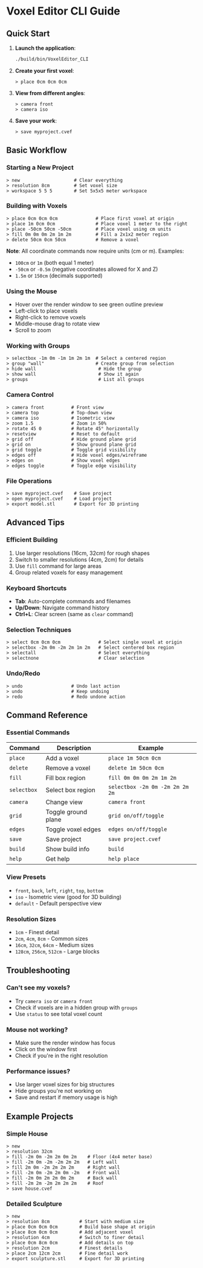 # Voxel Editor CLI Guide

## Quick Start

1. **Launch the application**:
   ```bash
   ./build/bin/VoxelEditor_CLI
   ```

2. **Create your first voxel**:
   ```
   > place 0cm 0cm 0cm
   ```

3. **View from different angles**:
   ```
   > camera front
   > camera iso
   ```

4. **Save your work**:
   ```
   > save myproject.cvef
   ```

## Basic Workflow

### Starting a New Project
```
> new                    # Clear everything
> resolution 8cm         # Set voxel size
> workspace 5 5 5        # Set 5x5x5 meter workspace
```

### Building with Voxels
```
> place 0cm 0cm 0cm              # Place first voxel at origin
> place 1m 0cm 0cm               # Place voxel 1 meter to the right
> place -50cm 50cm -50cm         # Place voxel using cm units
> fill 0m 0m 0m 2m 1m 2m         # Fill a 2x1x2 meter region
> delete 50cm 0cm 50cm           # Remove a voxel
```

**Note**: All coordinate commands now require units (cm or m). Examples:
- `100cm` or `1m` (both equal 1 meter)
- `-50cm` or `-0.5m` (negative coordinates allowed for X and Z)
- `1.5m` or `150cm` (decimals supported)

### Using the Mouse
- Hover over the render window to see green outline preview
- Left-click to place voxels
- Right-click to remove voxels
- Middle-mouse drag to rotate view
- Scroll to zoom

### Working with Groups
```
> selectbox -1m 0m -1m 1m 2m 1m  # Select a centered region
> group "wall"                   # Create group from selection
> hide wall                       # Hide the group
> show wall                       # Show it again
> groups                          # List all groups
```

### Camera Control
```
> camera front          # Front view
> camera top            # Top-down view
> camera iso            # Isometric view
> zoom 1.5              # Zoom in 50%
> rotate 45 0           # Rotate 45° horizontally
> resetview             # Reset to default
> grid off              # Hide ground plane grid
> grid on               # Show ground plane grid
> grid toggle           # Toggle grid visibility
> edges off             # Hide voxel edges/wireframe
> edges on              # Show voxel edges
> edges toggle          # Toggle edge visibility
```

### File Operations
```
> save myproject.cvef    # Save project
> open myproject.cvef    # Load project
> export model.stl       # Export for 3D printing
```

## Advanced Tips

### Efficient Building
1. Use larger resolutions (16cm, 32cm) for rough shapes
2. Switch to smaller resolutions (4cm, 2cm) for details
3. Use `fill` command for large areas
4. Group related voxels for easy management

### Keyboard Shortcuts
- **Tab**: Auto-complete commands and filenames
- **Up/Down**: Navigate command history
- **Ctrl+L**: Clear screen (same as `clear` command)

### Selection Techniques
```
> select 0cm 0cm 0cm              # Select single voxel at origin
> selectbox -2m 0m -2m 2m 1m 2m   # Select centered box region
> selectall                       # Select everything
> selectnone                      # Clear selection
```

### Undo/Redo
```
> undo                  # Undo last action
> undo                  # Keep undoing
> redo                  # Redo undone action
```

## Command Reference

### Essential Commands
| Command | Description | Example |
|---------|-------------|---------|
| `place` | Add a voxel | `place 1m 50cm 0cm` |
| `delete` | Remove a voxel | `delete 1m 50cm 0cm` |
| `fill` | Fill box region | `fill 0m 0m 0m 2m 1m 2m` |
| `selectbox` | Select box region | `selectbox -2m 0m -2m 2m 2m 2m` |
| `camera` | Change view | `camera front` |
| `grid` | Toggle ground plane | `grid on/off/toggle` |
| `edges` | Toggle voxel edges | `edges on/off/toggle` |
| `save` | Save project | `save project.cvef` |
| `build` | Show build info | `build` |
| `help` | Get help | `help place` |

### View Presets
- `front`, `back`, `left`, `right`, `top`, `bottom`
- `iso` - Isometric view (good for 3D building)
- `default` - Default perspective view

### Resolution Sizes
- `1cm` - Finest detail
- `2cm`, `4cm`, `8cm` - Common sizes
- `16cm`, `32cm`, `64cm` - Medium sizes
- `128cm`, `256cm`, `512cm` - Large blocks

## Troubleshooting

### Can't see my voxels?
- Try `camera iso` or `camera front`
- Check if voxels are in a hidden group with `groups`
- Use `status` to see total voxel count

### Mouse not working?
- Make sure the render window has focus
- Click on the window first
- Check if you're in the right resolution

### Performance issues?
- Use larger voxel sizes for big structures
- Hide groups you're not working on
- Save and restart if memory usage is high

## Example Projects

### Simple House
```
> new
> resolution 32cm
> fill -2m 0m -2m 2m 0m 2m    # Floor (4x4 meter base)
> fill -2m 0m -2m -2m 2m 2m   # Left wall
> fill 2m 0m -2m 2m 2m 2m     # Right wall
> fill -2m 0m -2m 2m 0m -2m   # Front wall
> fill -2m 0m 2m 2m 0m 2m     # Back wall
> fill -2m 2m -2m 2m 2m 2m    # Roof
> save house.cvef
```

### Detailed Sculpture
```
> new
> resolution 8cm           # Start with medium size
> place 0cm 0cm 0cm        # Build base shape at origin
> place 8cm 0cm 0cm        # Add adjacent voxel
> resolution 4cm           # Switch to finer detail
> place 0cm 8cm 0cm        # Add details on top
> resolution 2cm           # Finest details
> place 2cm 12cm 2cm       # Fine detail work
> export sculpture.stl     # Export for 3D printing
```